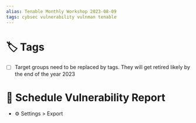 ```yaml
---
alias: Tenable Monthly Workshop 2023-08-09
tags: cybsec vulnerability vulnman tenable
---
```


# 🏷️ Tags

- [ ] Target groups need to be replaced by tags. They will get retired likely by the end of the year 2023

# 📅 Schedule Vulnerability Report
- ⚙️ Settings > Export
